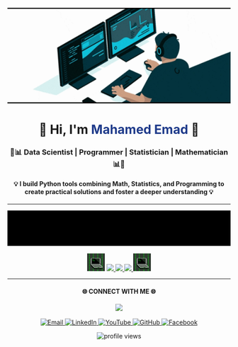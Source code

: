 <p align="center">
  <img src="https://raw.githubusercontent.com/mahamed-emad/Mahamed_Emad/main/data/coding.gif" width="750">
</p>

<h1 align="center">👋 Hi, I'm <span style="color:#1E3A8A;">Mahamed Emad</span> 👋</h1>
<h3 align="center">🤖📊 Data Scientist | Programmer | Statistician | Mathematician 📊🤖</h3>

<h4 align="center">💡 I build <b>Python</b> tools combining <b>Math</b>, <b>Statistics</b>, and <b>Programming</b> to create practical solutions and foster a deeper understanding 💡</h4>

---

<p align="center">
  <img src="https://raw.githubusercontent.com/mahamed-emad/Mahamed_Emad/main/data/hello%20world.gif" width="900" />
</p>

<p align="center">
  <img src="https://raw.githubusercontent.com/mahamed-emad/Mahamed_Emad/main/data/comp.gif" width="40" alt="Left GIF">
  <a href="https://leetcode.com/u/mahamed-emad">
    <img src="https://img.shields.io/badge/LeetCode-1E3A8A?style=for-the-badge&logo=leetcode&logoColor=white" />
  </a>
  <a href="https://www.youtube.com/@Algo_Stack">
    <img src="https://img.shields.io/badge/YouTube-1E3A8A?style=for-the-badge&logo=youtube&logoColor=white" />
  </a>
  <a href="https://codewars.com/users/mahamed-emad">
    <img src="https://img.shields.io/badge/Codewars-1E3A8A?style=for-the-badge&logo=codewars&logoColor=white" />
  </a>
    <img src="https://raw.githubusercontent.com/mahamed-emad/Mahamed_Emad/main/data/comp.gif" width="40"alt="Right GIF">
</p>

---

<h4 align="center"> 🌐 CONNECT WITH ME 🌐</h4>
<p align="center">
  <img src="https://raw.githubusercontent.com/mahamed-emad/Mahamed_Emad/main/data/cover.gif" width="850"/>
</p>

<p align="center">
  <a href="mailto:mahamed.emad.barakat@gmail.com">
    <img src="https://img.shields.io/badge/Email-D14836?style=for-the-badge&logo=gmail&logoColor=white" alt="Email"/>
  </a>
  <a href="https://www.linkedin.com/in/Mahamed-Emad">
    <img src="https://img.shields.io/badge/LinkedIn-0077B5?style=for-the-badge&logo=linkedin&logoColor=white" alt="LinkedIn"/>
  </a>
  <a href="https://www.youtube.com/@Algo_Stack">
    <img src="https://img.shields.io/badge/YouTube-FF0000?style=for-the-badge&logo=youtube&logoColor=white" alt="YouTube"/>
  </a>
  <a href="https://github.com/Mahamed-Emad">
    <img src="https://img.shields.io/badge/GitHub-181717?style=for-the-badge&logo=github&logoColor=white" alt="GitHub"/>
  </a>
  <a href="https://facebook.com/Mahamed0Emad">
    <img src="https://img.shields.io/badge/Facebook-1877F2?style=for-the-badge&logo=facebook&logoColor=white" alt="Facebook"/>
  </a>
</p>

<p align="center">
  <img src="https://komarev.com/ghpvc/?username=Mahamed-Emad&label=Views&color=1E3A8A&style=flat-square" alt="profile views" />
</p>
